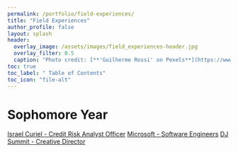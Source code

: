 ```yaml
---
permalink: /portfolio/field-experiences/
title: "Field Experiences"
author_profile: false
layout: splash
header:
  overlay_image: /assets/images/field_experiences-header.jpg 
  overlay_filter: 0.5
  caption: "Photo credit: [**'Guilherme Rossi' on Pexels**](https://www.pexels.com/photo/yellow-school-bus-on-road-1755685/)"
toc: true
toc_label: " Table of Contents"
toc_icon: "file-alt"
---
```


# Sophomore Year
<a href="/portfolio/field-experiences/israel_curiel_credit_risk_analyst_officer/" class="btn btn--inverse btn--x-large">Israel Curiel - Credit Risk Analyst Officer</a>
<a href="/portfolio/field-experiences/microsoft_software_engineers/" class="btn btn--inverse btn--x-large">Microsoft - Software Engineers</a>
<a href="/portfolio/field-experiences/dj-summit-creative-director/" class="btn btn--inverse btn--x-large">DJ Summit - Creative Director</a>
